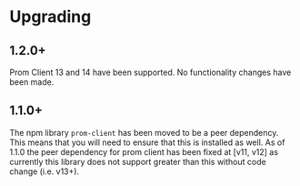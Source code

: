 # Upgrading

## 1.2.0+

Prom Client 13 and 14 have been supported. No functionality changes have been made.

## 1.1.0+

The npm library `prom-client` has been moved to be a peer dependency. This means that you will need to ensure that this
is installed as well. As of 1.1.0 the peer dependency for prom client has been fixed at [v11, v12] as currently this
library does not support greater than this without code change (i.e. v13+).
